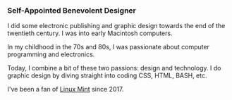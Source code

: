 ### Self-Appointed Benevolent Designer

I did some electronic publishing and graphic design towards the end of the twentieth century. I was into early Macintosh computers.

In my childhood in the 70s and 80s, I was passionate about computer programming and electronics.

Today, I combine a bit of these two passions: design and technology. I do graphic design by diving straight into coding CSS, HTML, BASH, etc.

I've been a fan of [Linux Mint](https://linuxmint.com/) since 2017.
